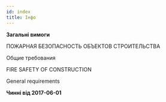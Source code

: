 ```yaml
---
id: index
title: Інфо
---
```


**Загальні вимоги**

ПОЖАРНАЯ БЕЗОПАСНОСТЬ ОБЪЕКТОВ СТРОИТЕЛЬСТВА

Общие требования

FIRE SAFETY OF CONSTRUCTION

General requirements

**Чинні від 2017-06-01**